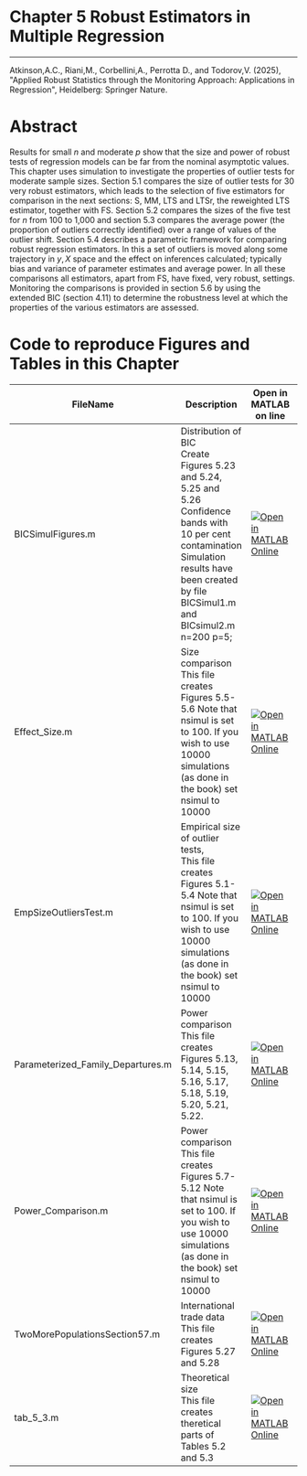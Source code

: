 # Chapter 5 Robust Estimators in Multiple Regression


---
Atkinson,A.C., Riani,M., Corbellini,A., Perrotta D., and Todorov,V. (2025), "Applied Robust Statistics through the Monitoring Approach: 
Applications in Regression", Heidelberg: Springer Nature.

# Abstract

Results for small $n$ and moderate $p$ show that the size and power of robust tests of regression models can be far from the nominal asymptotic values. This chapter uses simulation to investigate the properties of outlier tests  for moderate sample sizes. Section 5.1 compares the size of outlier tests for 30 very robust estimators, which leads to the selection of five  estimators for comparison  in the next sections: S, MM, LTS and LTSr, the reweighted LTS estimator, together with FS. Section 5.2 compares the sizes of the five test for $n$ from 100 to 1,000 and section 5.3 compares the average  power (the proportion of outliers correctly identified) over a range of values of the outlier shift.  Section 5.4 describes a parametric framework for comparing robust regression estimators. In this a set of outliers is moved along some trajectory in $y,X$ space and the effect on inferences calculated; typically bias and variance of parameter estimates and average power. In all these comparisons all estimators, apart from FS, have fixed, very robust, settings. Monitoring the comparisons is provided in section 5.6 by using the extended BIC (section 4.11) to determine the robustness level at which the properties of the various estimators are assessed.

# Code to reproduce Figures and Tables in this Chapter



| FileName | Description | Open in MATLAB on line | Jupiter notebook | 
 |---|---|---|---| 
 |BICSimulFigures.m|Distribution of BIC<br/> Create Figures 5.23 and 5.24, 5.25 and 5.26 Confidence bands with 10 per cent contamination Simulation results have been created by file BICSimul1.m and BICsimul2.m n=200 p=5;|[![Open in MATLAB Online](https://www.mathworks.com/images/responsive/global/open-in-matlab-online.svg)](https://matlab.mathworks.com/open/github/v1?repo=UniprJRC/FigMonitoringBook&file=cap5//BICSimulFigures.m)| [[ipynb](BICSimulFigures.ipynb)]
|Effect_Size.m|Size comparison<br/> This file creates Figures 5.5-5.6 Note that nsimul is set to 100. If you wish to use 10000 simulations (as done in the book) set nsimul to 10000|[![Open in MATLAB Online](https://www.mathworks.com/images/responsive/global/open-in-matlab-online.svg)](https://matlab.mathworks.com/open/github/v1?repo=UniprJRC/FigMonitoringBook&file=cap5//Effect_Size.m)| [[ipynb](Effect_Size.ipynb)]
|EmpSizeOutliersTest.m|Empirical size of outlier tests,<br/> This file creates Figures 5.1-5.4 Note that nsimul is set to 100. If you wish to use 10000 simulations (as done in the book) set nsimul to 10000|[![Open in MATLAB Online](https://www.mathworks.com/images/responsive/global/open-in-matlab-online.svg)](https://matlab.mathworks.com/open/github/v1?repo=UniprJRC/FigMonitoringBook&file=cap5//EmpSizeOutliersTest.m)| [[ipynb](EmpSizeOutliersTest.ipynb)]
|Parameterized_Family_Departures.m|Power comparison<br/> This file creates Figures 5.13, 5.14, 5.15, 5.16, 5.17, 5.18, 5.19, 5.20, 5.21, 5.22.|[![Open in MATLAB Online](https://www.mathworks.com/images/responsive/global/open-in-matlab-online.svg)](https://matlab.mathworks.com/open/github/v1?repo=UniprJRC/FigMonitoringBook&file=cap5//Parameterized_Family_Departures.m)| [[ipynb](Parameterized_Family_Departures.ipynb)]
|Power_Comparison.m|Power comparison<br/> This file creates Figures 5.7-5.12 Note that nsimul is set to 100. If you wish to use 10000 simulations (as done in the book) set nsimul to 10000|[![Open in MATLAB Online](https://www.mathworks.com/images/responsive/global/open-in-matlab-online.svg)](https://matlab.mathworks.com/open/github/v1?repo=UniprJRC/FigMonitoringBook&file=cap5//Power_Comparison.m)| [[ipynb](Power_Comparison.ipynb)]
|TwoMorePopulationsSection57.m|International trade data<br/> This file creates Figures 5.27 and 5.28|[![Open in MATLAB Online](https://www.mathworks.com/images/responsive/global/open-in-matlab-online.svg)](https://matlab.mathworks.com/open/github/v1?repo=UniprJRC/FigMonitoringBook&file=cap5//TwoMorePopulationsSection57.m)| [[ipynb](TwoMorePopulationsSection57.ipynb)]
|tab_5_3.m|Theoretical size<br/> This file creates theretical parts of Tables 5.2 and 5.3|[![Open in MATLAB Online](https://www.mathworks.com/images/responsive/global/open-in-matlab-online.svg)](https://matlab.mathworks.com/open/github/v1?repo=UniprJRC/FigMonitoringBook&file=cap5//tab_5_3.m)| [[ipynb](tab_5_3.ipynb)]
